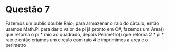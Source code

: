 # Questão 7

Fazemos um public double Raio; para armazenar o raio do círculo, então usamos Math.PI para dar o valor de pi já pronto em C#, fazemos um Area() que retorna o pi * raio ao quadrado, depois Perimetro() que retorna 2 * pi * raio e então criamos um circulo com raio 4 e imprimimos a area e o perimetro
